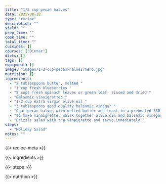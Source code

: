 ```yaml
---
title: "1/2 cup pecan halves"
date: 2025-08-18
type: "recipe"
description: ""
yield: ""
prep_time: ""
cook_time: ""
total_time: ""
cuisines: []
courses: ["Dinner"]
diets: []
tags: []
equipment: []
image: "images/1-2-cup-pecan-halves/hero.jpg"
nutrition: {}
ingredients:
  - "2 tablespoons butter, melted "
  - "1 cup fresh blueberries "
  - "5 cups fresh spinach leaves or green leaf, rinsed and dried "
  - "Balsamic vinaigrette: "
  - "1/2 cup extra virgin olive oil "
  - "3 tablespoons good quality balsamic vinegar "
  - "Coat pecan halves with melted butter and toast in a preheated 350 degree oven about 15 minutes, cool. In a large bowl, toss pecan halves, fresh blueberries, and spinach. "
  - "To make vinaigrette, whisk together olive oil and balsamic vinegar. "
  - "Drizzle salad with the vinaigrette and serve immediately."
steps:
  - "Holiday Salad"
notes: ""
---
```

{{< recipe-meta >}}

{{< ingredients >}}

{{< steps >}}

{{< nutrition >}}
